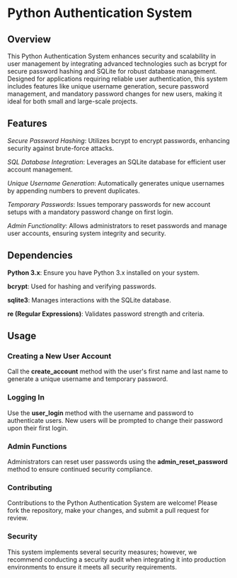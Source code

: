 # Python Authentication System

## Overview

This Python Authentication System enhances security and scalability in user management by integrating advanced technologies such as bcrypt for secure password hashing and SQLite for robust database management. Designed for applications requiring reliable user authentication, this system includes features like unique username generation, secure password management, and mandatory password changes for new users, making it ideal for both small and large-scale projects.

## Features

*Secure Password Hashing*: Utilizes bcrypt to encrypt passwords, enhancing security against brute-force attacks.

*SQL Database Integration*: Leverages an SQLite database for efficient user account management.

*Unique Username Generation*: Automatically generates unique usernames by appending numbers to prevent duplicates.

*Temporary Passwords*: Issues temporary passwords for new account setups with a mandatory password change on first login.

*Admin Functionality*: Allows administrators to reset passwords and manage user accounts, ensuring system integrity and security.

## Dependencies

**Python 3.x**: Ensure you have Python 3.x installed on your system.

**bcrypt**: Used for hashing and verifying passwords.

**sqlite3**: Manages interactions with the SQLite database.

**re (Regular Expressions)**: Validates password strength and criteria.

## Usage

### Creating a New User Account

Call the **create_account** method with the user's first name and last name to generate a unique username and temporary password.

### Logging In

Use the **user_login** method with the username and password to authenticate users. New users will be prompted to change their password upon their first login.

### Admin Functions

Administrators can reset user passwords using the **admin_reset_password** method to ensure continued security compliance.

### Contributing

Contributions to the Python Authentication System are welcome! Please fork the repository, make your changes, and submit a pull request for review.

### Security

This system implements several security measures; however, we recommend conducting a security audit when integrating it into production environments to ensure it meets all security requirements.
